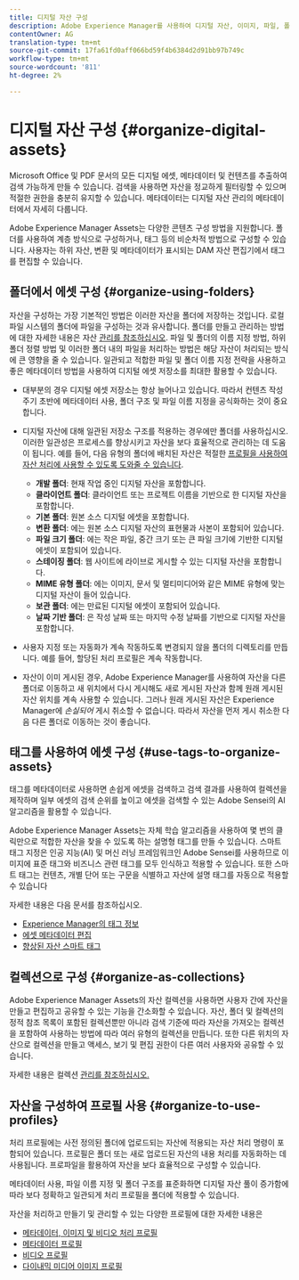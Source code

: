 ```yaml
---
title: 디지털 자산 구성
description: Adobe Experience Manager를 사용하여 디지털 자산, 이미지, 파일, 폴더 등을 구성할 수 있습니다.
contentOwner: AG
translation-type: tm+mt
source-git-commit: 17fa61fd0aff066bd59f4b6384d2d91bb97b749c
workflow-type: tm+mt
source-wordcount: '811'
ht-degree: 2%

---
```



# 디지털 자산 구성 {#organize-digital-assets}

Microsoft Office 및 PDF 문서의 모든 디지털 에셋, 메타데이터 및 컨텐츠를 추출하여 검색 가능하게 만들 수 있습니다. 검색을 사용하면 자산을 정교하게 필터링할 수 있으며 적절한 권한을 충분히 유지할 수 있습니다. 메타데이터는 디지털 자산 관리의 메타데이터에서 자세히 다룹니다.

Adobe Experience Manager Assets는 다양한 콘텐츠 구성 방법을 지원합니다. 폴더를 사용하여 계층 방식으로 구성하거나, 태그 등의 비순차적 방법으로 구성할 수 있습니다. 사용자는 하위 자산, 변환 및 메타데이터가 표시되는 DAM 자산 편집기에서 태그를 편집할 수 있습니다.

## 폴더에서 에셋 구성 {#organize-using-folders}

자산을 구성하는 가장 기본적인 방법은 이러한 자산을 폴더에 저장하는 것입니다. 로컬 파일 시스템의 폴더에 파일을 구성하는 것과 유사합니다. 폴더를 만들고 관리하는 방법에 대한 자세한 내용은 자산 [관리를 참조하십시오](managing-assets-touch-ui.md). 파일 및 폴더의 이름 지정 방법, 하위 폴더 정렬 방법 및 이러한 폴더 내의 파일을 처리하는 방법은 해당 자산이 처리되는 방식에 큰 영향을 줄 수 있습니다. 일관되고 적합한 파일 및 폴더 이름 지정 전략을 사용하고 좋은 메타데이터 방법을 사용하여 디지털 에셋 저장소를 최대한 활용할 수 있습니다.

* 대부분의 경우 디지털 에셋 저장소는 항상 늘어나고 있습니다. 따라서 컨텐츠 작성 주기 초반에 메타데이터 사용, 폴더 구조 및 파일 이름 지정을 공식화하는 것이 중요합니다.
* 디지털 자산에 대해 일관된 저장소 구조를 적용하는 경우에만 폴더를 사용하십시오. 이러한 일관성은 프로세스를 향상시키고 자산을 보다 효율적으로 관리하는 데 도움이 됩니다. 예를 들어, 다음 유형의 폴더에 배치된 자산은 적절한 [프로필을 사용하여 자산 처리에 사용할 수 있도록 도와줄 수 있습니다](processing-profiles.md).

   * **개발 폴더**: 현재 작업 중인 디지털 자산을 포함합니다.
   * **클라이언트 폴더**: 클라이언트 또는 프로젝트 이름을 기반으로 한 디지털 자산을 포함합니다.
   * **기본 폴더**: 원본 소스 디지털 에셋을 포함합니다.
   * **변환 폴더**: 에는 원본 소스 디지털 자산의 표현물과 사본이 포함되어 있습니다.
   * **파일 크기 폴더**: 에는 작은 파일, 중간 크기 또는 큰 파일 크기에 기반한 디지털 에셋이 포함되어 있습니다.
   * **스테이징 폴더**: 웹 사이트에 라이브로 게시할 수 있는 디지털 자산을 포함합니다.
   * **MIME 유형 폴더**: 에는 이미지, 문서 및 멀티미디어와 같은 MIME 유형에 맞는 디지털 자산이 들어 있습니다.
   * **보관 폴더**: 에는 만료된 디지털 에셋이 포함되어 있습니다.
   * **날짜 기반 폴더**: 은 작성 날짜 또는 마지막 수정 날짜를 기반으로 디지털 자산을 포함합니다.

* 사용자 지정 또는 자동화가 계속 작동하도록 변경되지 않을 폴더의 디렉토리를 만듭니다. 예를 들어, 할당된 처리 프로필은 계속 작동합니다.
* 자산이 이미 게시된 경우, Adobe Experience Manager를 사용하여 자산을 다른 폴더로 이동하고 새 위치에서 다시 게시해도 새로 게시된 자산과 함께 원래 게시된 자산 위치를 계속 사용할 수 있습니다. 그러나 원래 게시된 자산은 Experience Manager에 *손실되어* 게시 취소할 수 없습니다. 따라서 자산을 먼저 게시 취소한 다음 다른 폴더로 이동하는 것이 좋습니다.

## 태그를 사용하여 에셋 구성 {#use-tags-to-organize-assets}

태그를 메타데이터로 사용하면 손쉽게 에셋을 검색하고 검색 결과를 사용하여 컬렉션을 제작하며 일부 에셋의 검색 순위를 높이고 에셋을 검색할 수 있는 Adobe Sensei의 AI 알고리즘을 활용할 수 있습니다.

Adobe Experience Manager Assets는 자체 학습 알고리즘을 사용하여 몇 번의 클릭만으로 적합한 자산을 찾을 수 있도록 하는 설명형 태그를 만들 수 있습니다. 스마트 태그 지정은 인공 지능(AI) 및 머신 러닝 프레임워크인 Adobe Sensei를 사용하므로 이미지에 표준 태그와 비즈니스 관련 태그를 모두 인식하고 적용할 수 있습니다. 또한 스마트 태그는 컨텐츠, 개별 단어 또는 구문을 식별하고 자산에 설명 태그를 자동으로 적용할 수 있습니다

자세한 내용은 다음 문서를 참조하십시오.

* [Experience Manager의 태그 정보](/help/sites-authoring/tags.md)
* [에셋 메타데이터 편집](meta-edit.md)
* [향상된 자산 스마트 태그](enhanced-smart-tags.md)

## 컬렉션으로 구성 {#organize-as-collections}

Adobe Experience Manager Assets의 자산 컬렉션을 사용하면 사용자 간에 자산을 만들고 편집하고 공유할 수 있는 기능을 간소화할 수 있습니다. 자산, 폴더 및 컬렉션의 정적 참조 목록이 포함된 컬렉션뿐만 아니라 검색 기준에 따라 자산을 가져오는 컬렉션을 포함하여 사용하는 방법에 따라 여러 유형의 컬렉션을 만듭니다.  또한 다른 위치의 자산으로 컬렉션을 만들고 액세스, 보기 및 편집 권한이 다른 여러 사용자와 공유할 수 있습니다.

자세한 내용은 컬렉션 [관리를 참조하십시오.](managing-collections-touch-ui.md)

<!-- TBD items: add screenshots where applicable
Any hints/recommendations of when to use what method of organizing? Some examples of how organizing helps towards a better taxonomy and improved content velocity.
Add back links to blog posts by marketing?
-->

## 자산을 구성하여 프로필 사용 {#organize-to-use-profiles}

처리 프로필에는 사전 정의된 폴더에 업로드되는 자산에 적용되는 자산 처리 명령이 포함되어 있습니다. 프로필은 폴더 또는 새로 업로드된 자산의 내용 처리를 자동화하는 데 사용됩니다. 프로파일을 활용하여 자산을 보다 효율적으로 구성할 수 있습니다.

메타데이터 사용, 파일 이름 지정 및 폴더 구조를 표준화하면 디지털 자산 풀이 증가함에 따라 보다 정확하고 일관되게 처리 프로필을 폴더에 적용할 수 있습니다.

자산을 처리하고 만들기 및 관리할 수 있는 다양한 프로필에 대한 자세한 내용은

* [메타데이터, 이미지 및 비디오 처리 프로필](processing-profiles.md)
* [메타데이터 프로필](metadata-profiles.md)
* [비디오 프로필](video-profiles.md)
* [다이내믹 미디어 이미지 프로필](image-profiles.md)
